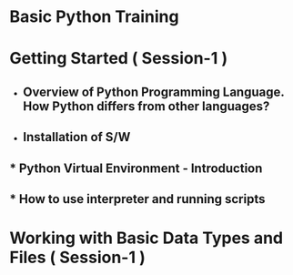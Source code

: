 # Basic Python Training

# Getting Started ( Session-1 )

* ## Overview of Python Programming Language. How Python differs from other languages?
* ## Installation of S/W
## * Python Virtual Environment - Introduction
## * How to use interpreter and running scripts

# Working with Basic Data Types and Files ( Session-1 )
